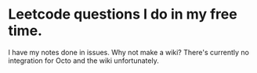 # Leetcode questions I do in my free time.
I have my notes done in issues. Why not make a wiki? There's currently no integration for Octo and the wiki unfortunately.
